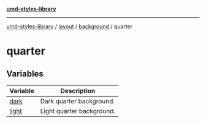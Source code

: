 [**umd-styles-library**](../../../../../README.md)

***

[umd-styles-library](../../../../../modules.md) / [layout](../../../../README.md) / [background](../../README.md) / quarter

# quarter

## Variables

| Variable | Description |
| ------ | ------ |
| [dark](variables/dark.md) | Dark quarter background. |
| [light](variables/light.md) | Light quarter background. |
